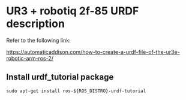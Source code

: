 # UR3 + robotiq 2f-85 URDF description
Refer to the following link:

https://automaticaddison.com/how-to-create-a-urdf-file-of-the-ur3e-robotic-arm-ros-2/

## Install urdf_tutorial package
```commandline
sudo apt-get install ros-${ROS_DISTRO}-urdf-tutorial
```